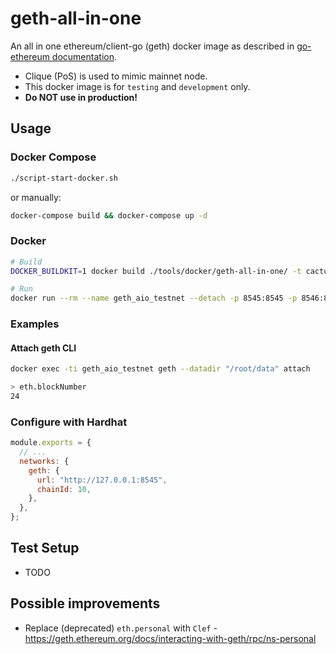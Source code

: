 # geth-all-in-one

An all in one ethereum/client-go (geth) docker image as described in [go-ethereum documentation](https://geth.ethereum.org/docs/fundamentals/private-network).

- Clique (PoS) is used to mimic mainnet node.
- This docker image is for `testing` and `development` only.
- **Do NOT use in production!**

## Usage

### Docker Compose

```bash
./script-start-docker.sh
```

or manually:

```bash
docker-compose build && docker-compose up -d
```

### Docker

```bash
# Build
DOCKER_BUILDKIT=1 docker build ./tools/docker/geth-all-in-one/ -t cactus_geth_all_in_one

# Run
docker run --rm --name geth_aio_testnet --detach -p 8545:8545 -p 8546:8546 cactus_geth_all_in_one
```

### Examples

#### Attach geth CLI

```bash
docker exec -ti geth_aio_testnet geth --datadir "/root/data" attach

> eth.blockNumber
24
```

### Configure with Hardhat

```javascript
module.exports = {
  // ...
  networks: {
    geth: {
      url: "http://127.0.0.1:8545",
      chainId: 10,
    },
  },
};
```

## Test Setup

- TODO

## Possible improvements

- Replace (deprecated) `eth.personal` with `Clef` - https://geth.ethereum.org/docs/interacting-with-geth/rpc/ns-personal
